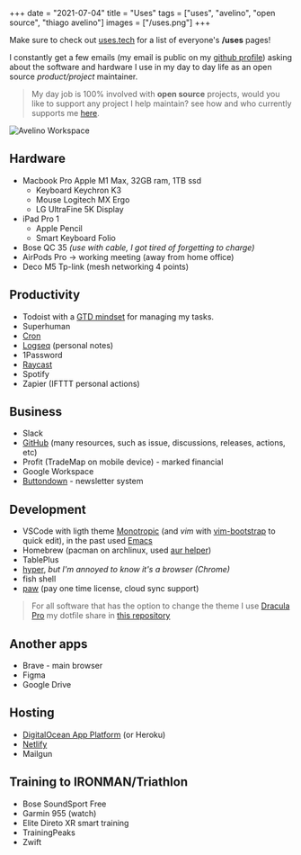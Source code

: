 +++
date = "2021-07-04"
title = "Uses"
tags = ["uses", "avelino", "open source", "thiago avelino"]
images = ["/uses.png"]
+++

Make sure to check out [uses.tech](https://uses.tech) for a list of everyone's **/uses** pages!

I constantly get a few emails (my email is public on my [github profile](https://github.com/avelino)) asking about the software and hardware I use in my day to day life as an open source _product/project_ maintainer.

> My day job is 100% involved with **open source** projects, would you like to support any project I help maintain? see how and who currently supports me [here](/thanks/).

![Avelino Workspace](/uses.png#center)

## Hardware

- Macbook Pro Apple M1 Max, 32GB ram, 1TB ssd
  - Keyboard Keychron K3
  - Mouse Logitech MX Ergo
  - LG UltraFine 5K Display
- iPad Pro 1
  - Apple Pencil
  - Smart Keyboard Folio
- Bose QC 35 _(use with cable, I got tired of forgetting to charge)_
- AirPods Pro → working meeting (away from home office)
- Deco M5 Tp-link (mesh networking 4 points)

## Productivity

- Todoist with a [GTD mindset](https://gettingthingsdone.com/) for managing my tasks.
- Superhuman
- [Cron](https://cron.app/)
- [Logseq](https://logseq.com) (personal notes)
- 1Password
- [Raycast](https://www.raycast.com/)
- Spotify
- Zapier (IFTTT personal actions)

## Business

- Slack
- [GitHub](https://github.com/avelino) (many resources, such as issue, discussions, releases, actions, etc)
- Profit (TradeMap on mobile device) - marked financial
- Google Workspace
- [Buttondown](https://buttondown.email/avelino) - newsletter system

## Development

- VSCode with ligth theme [Monotropic](https://github.com/avelino/monotropic-theme-vscode) (and _vim_ with [vim-bootstrap](https://vim-bootstrap.com/) to quick edit), in the past used [Emacs](https://github.com/avelino/.emacs)
- Homebrew (pacman on archlinux, used [aur helper](https://github.com/avelino/aur))
- TablePlus
- [hyper](https://hyper.is/), _but I'm annoyed to know it's a browser (Chrome)_
- fish shell
- [paw](https://paw.cloud/) (pay one time license, cloud sync support)

> For all software that has the option to change the theme I use [Dracula Pro](https://draculatheme.com/pro)
> my dotfile share in [this repository](https://github.com/avelino/dotfiles)

## Another apps

- Brave - main browser
- Figma
- Google Drive

## Hosting

- [DigitalOcean App Platform](https://m.do.co/c/bd3b723c0a36?utm_medium=opensource&utm_source=awesome-go) (or Heroku)
- [Netlify](https://www.netlify.com/)
- Mailgun

## Training to IRONMAN/Triathlon

- Bose SoundSport Free
- Garmin 955 (watch)
- Elite Direto XR smart training
- TrainingPeaks
- Zwift
